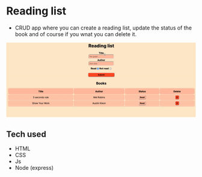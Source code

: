 # Reading list

- CRUD app where you can create a reading list, update the status of the book and of course if you wnat you can delete it.

<img src='/public/gif/giff.gif'>

## Tech used

- HTML
- CSS
- Js
- Node (express) 
